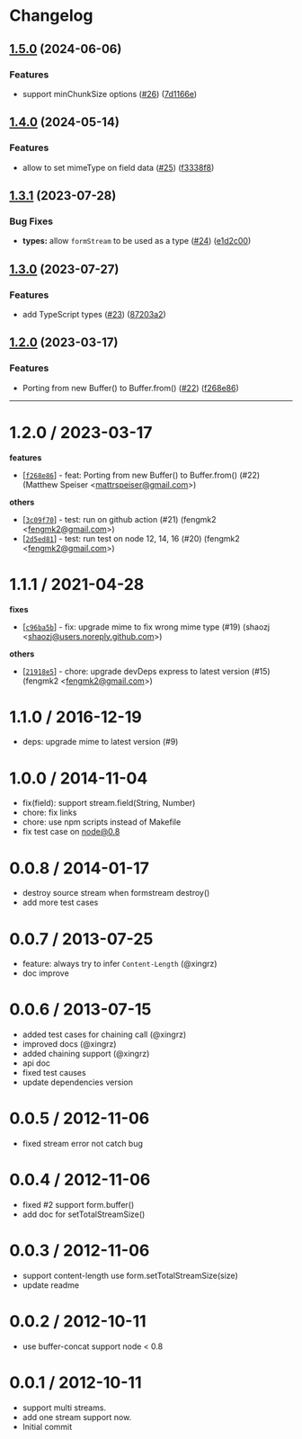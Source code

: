 # Changelog

## [1.5.0](https://github.com/node-modules/formstream/compare/v1.4.0...v1.5.0) (2024-06-06)


### Features

* support minChunkSize options ([#26](https://github.com/node-modules/formstream/issues/26)) ([7d1166e](https://github.com/node-modules/formstream/commit/7d1166e3a9f0504faa5466202f3ef2a9fc0b6991))

## [1.4.0](https://github.com/node-modules/formstream/compare/v1.3.1...v1.4.0) (2024-05-14)


### Features

* allow to set mimeType on field data ([#25](https://github.com/node-modules/formstream/issues/25)) ([f3338f8](https://github.com/node-modules/formstream/commit/f3338f8acceffdfea50000209fc88bae9779ca54))

## [1.3.1](https://github.com/node-modules/formstream/compare/v1.3.0...v1.3.1) (2023-07-28)


### Bug Fixes

* **types:** allow `formStream` to be used as a type ([#24](https://github.com/node-modules/formstream/issues/24)) ([e1d2c00](https://github.com/node-modules/formstream/commit/e1d2c0036647847b306e87e520341f0499e82b83))

## [1.3.0](https://github.com/node-modules/formstream/compare/v1.2.0...v1.3.0) (2023-07-27)


### Features

* add TypeScript types ([#23](https://github.com/node-modules/formstream/issues/23)) ([87203a2](https://github.com/node-modules/formstream/commit/87203a2853e6ec1b4d72f5c624e8f4b40fafa942))

## [1.2.0](https://github.com/node-modules/formstream/compare/v1.1.1...v1.2.0) (2023-03-17)


### Features

* Porting from new Buffer() to Buffer.from() ([#22](https://github.com/node-modules/formstream/issues/22)) ([f268e86](https://github.com/node-modules/formstream/commit/f268e86e6b55d5b981bb7daf9c8662bdcd820f5c))

---


1.2.0 / 2023-03-17
==================

**features**
  * [[`f268e86`](http://github.com/node-modules/formstream/commit/f268e86e6b55d5b981bb7daf9c8662bdcd820f5c)] - feat: Porting from new Buffer() to Buffer.from() (#22) (Matthew Speiser <<mattrspeiser@gmail.com>>)

**others**
  * [[`3c09f70`](http://github.com/node-modules/formstream/commit/3c09f700b2440b8f391650c939d91c2d5e4ae9b3)] - test: run on github action (#21) (fengmk2 <<fengmk2@gmail.com>>)
  * [[`2d5ed81`](http://github.com/node-modules/formstream/commit/2d5ed81e95b4fde270b5db2720fff0e19effd2dc)] - test: run test on node 12, 14, 16 (#20) (fengmk2 <<fengmk2@gmail.com>>)

1.1.1 / 2021-04-28
==================

**fixes**
  * [[`c96ba5b`](http://github.com/node-modules/formstream/commit/c96ba5bace0e96bf39770769e43d9de4271971d8)] - fix: upgrade mime to fix wrong mime type (#19) (shaozj <<shaozj@users.noreply.github.com>>)

**others**
  * [[`21918e5`](http://github.com/node-modules/formstream/commit/21918e5fc37a4cea5aae82659d39587f099e805b)] - chore: upgrade devDeps express to latest version (#15) (fengmk2 <<fengmk2@gmail.com>>)

1.1.0 / 2016-12-19
==================

  * deps: upgrade mime to latest version (#9)

1.0.0 / 2014-11-04
==================

 * fix(field): support stream.field(String, Number)
 * chore: fix links
 * chore: use npm scripts instead of Makefile
 * fix test case on node@0.8

0.0.8 / 2014-01-17 
==================

  * destroy source stream when formstream destroy()
  * add more test cases

0.0.7 / 2013-07-25 
==================

  * feature: always try to infer `Content-Length` (@xingrz)
  * doc improve

0.0.6 / 2013-07-15 
==================

  * added test cases for chaining call (@xingrz)
  * improved docs (@xingrz)
  * added chaining support (@xingrz)
  * api doc
  * fixed test causes
  * update dependencies version

0.0.5 / 2012-11-06 
==================

  * fixed stream error not catch bug

0.0.4 / 2012-11-06 
==================

  * fixed #2 support form.buffer()
  * add doc for setTotalStreamSize()

0.0.3 / 2012-11-06 
==================

  * support content-length use form.setTotalStreamSize(size)
  * update readme

0.0.2 / 2012-10-11 
==================

  * use buffer-concat support node < 0.8

0.0.1 / 2012-10-11 
==================

  * support multi streams.
  * add one stream support now.
  * Initial commit
